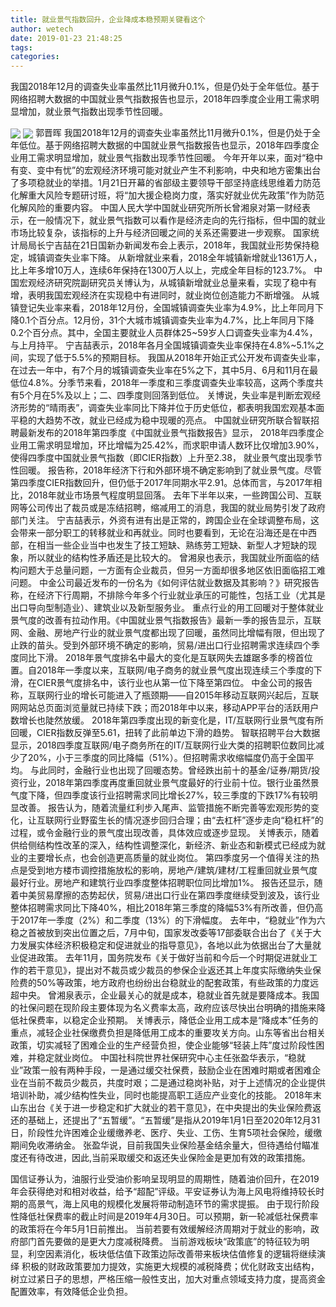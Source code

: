 ```yaml
---
title: 就业景气指数回升，企业降成本稳预期关键看这个
author: wetech
date: 2019-01-23 21:48:25
tags: 
categories: 
---
```

我国2018年12月的调查失业率虽然比11月微升0.1%，但是仍处于全年低位。基于网络招聘大数据的中国就业景气指数报告也显示，2018年四季度企业用工需求明显增加，就业景气指数出现季节性回暖。
<!-- more -->
<img align="center" border="0" src="https://imgcdn.yicai.com/uppics/images/2019/01/a028c6ef88d216c53f55c258c7bdc063.jpg" />
<img align="center" border="0" src="https://imgcdn.yicai.com/uppics/images/2019/01/f2a5e96712455e655fef4eaaa3f4ac30.jpg" />
郭晋晖
我国2018年12月的调查失业率虽然比11月微升0.1%，但是仍处于全年低位。基于网络招聘大数据的中国就业景气指数报告也显示，2018年四季度企业用工需求明显增加，就业景气指数出现季节性回暖。
今年开年以来，面对“稳中有变、变中有忧”的宏观经济环境可能对就业产生不利影响，中央和地方密集出台了多项稳就业的举措。1月21日开幕的省部级主要领导干部坚持底线思维着力防范化解重大风险专题研讨班，将“加大援企稳岗力度，落实好就业优先政策”作为防范化解风险的重要内容。
中国人民大学中国就业研究所所长曾湘泉对第一财经表示，在一般情况下，就业景气指数可以看作是经济走向的先行指标，但中国的就业市场比较复杂，该指标的上升与经济回暖之间的关系还需要进一步观察。
国家统计局局长宁吉喆在21日国新办新闻发布会上表示，2018年，我国就业形势保持稳定，城镇调查失业率下降。
从新增就业来看，2018全年城镇新增就业1361万人，比上年多增10万人，连续6年保持在1300万人以上，完成全年目标的123.7%。
中国宏观经济研究院副研究员关博认为，从城镇新增就业总量来看，实现了稳中有增，表明我国宏观经济在实现稳中有进同时，就业岗位创造能力不断增强。
从城镇登记失业率来看，2018年12月份，全国城镇调查失业率为4.9%，比上年同月下降0.1个百分点。12月份，31个大城市城镇调查失业率为4.7%，比上年同月下降0.2个百分点。其中，全国主要就业人员群体25~59岁人口调查失业率为4.4%，与上月持平。
宁吉喆表示，2018年各月全国城镇调查失业率保持在4.8%~5.1%之间，实现了低于5.5%的预期目标。
我国从2018年开始正式公开发布调查失业率，在过去一年中，有7个月的城镇调查失业率在5%之下，其中5月、6月和11月在最低位4.8%。分季节来看，2018年一季度和三季度调查失业率较高，这两个季度共有5个月在5%及以上；二、四季度则回落到低位。
关博说，失业率是判断宏观经济形势的“晴雨表”，调查失业率同比下降并位于历史低位，都表明我国宏观基本面平稳的大趋势不改，就业已经成为稳中现暖的亮点。
中国就业研究所联合智联招聘最新发布的2018年第四季度《中国就业景气指数报告》显示， 2018年四季度企业用工需求明显增加，环比增幅为25.42%，而求职申请人数环比仅增加3.90%，使得四季度中国就业景气指数（即CIER指数）上升至2.38， 就业景气度出现季节性回暖。
报告称，2018年经济下行和外部环境不确定影响到了就业景气度。尽管第四季度CIER指数回升，但仍低于2017年同期水平2.91。总体而言，与2017年相比，2018年就业市场景气程度明显回落。
去年下半年以来，一些跨国公司、互联网等公司传出了裁员或是冻结招聘，缩减用工的消息，我国的就业局势引发了政府部门关注。
宁吉喆表示，外资有进有出是正常的，跨国企业在全球调整布局，这会带来一部分职工的转移就业和再就业。同时也要看到，无论在沿海还是在中西部，在相当一些企业当中也发生了技工短缺、熟练劳工短缺、新型人才短缺的现象，所以就业的结构性矛盾还是比较大的。
曾湘泉也表示，我国就业所面临的结构问题大于总量问题，一方面有企业裁员，但另一方面却很多地区依旧面临招工难问题。
中金公司最近发布的一份名为《如何评估就业数据及其影响？》研究报告称，在经济下行周期，不排除今年多个行业就业承压的可能性，包括工业（尤其是出口导向型制造业）、建筑业以及新型服务业。
重点行业的用工回暖对于整体就业景气度的改善有拉动作用。《中国就业景气指数报告》最新一季的报告显示，互联网、金融、房地产行业的就业景气度都出现了回暖，虽然同比增幅有限，但出现了止跌的苗头。受到外部环境不确定的影响，贸易/进出口行业招聘需求连续四个季度同比下滑。
2018年景气度排名中最大的变化是互联网失去雄踞多季的榜首位置。自2018年一季度以来，互联网/电子商务的就业景气度出现连续三个季度的下滑，在CIER景气度排名中，该行业也从第一位下降至第四位。
中金公司的报告称，互联网行业的增长可能进入了瓶颈期——自2015年移动互联网兴起后，互联网网站总页面浏览量就已持续下跌；而2018年中以来，移动APP平台的活跃用户数增长也陡然放缓。
2018年第四季度出现的新变化是，IT/互联网行业景气度有所回暖，CIER指数反弹至5.61，扭转了此前单边下滑的趋势。
智联招聘平台大数据显示，2018四季度互联网/电子商务所在的IT/互联网行业大类的招聘职位数同比减少了20%，小于三季度的同比降幅（51%）。但招聘需求收缩幅度仍高于全国平均。
与此同时，金融行业也出现了回暖态势。曾经跌出前十的基金/证券/期货/投资行业，2018年第四季度再度重回就业景气度最好的行业前十位。银行业虽然景气度下降，但四季度该行业招聘需求同比增长27%，较三季度的下跌17%有较明显改善。
报告认为，随着流量红利步入尾声、监管措施不断完善等宏观形势的变化，让互联网行业野蛮生长的情况逐步回归合理；由“去杠杆”逐步走向“稳杠杆”的过程，或令金融行业的景气度出现改善，具体效应或逐步显现。
关博表示，随着供给侧结构性改革的深入，结构性调整深化，新经济、新业态和新模式已经成为就业的主要增长点，也会创造更高质量的就业岗位。
第四季度另一个值得关注的热点是受到地方楼市调控措施放松的影响，房地产/建筑/建材/工程重回就业景气度最好行业。房地产和建筑行业四季度整体招聘职位同比增加1%。
报告还显示，随着中美贸易摩擦的态势起伏，贸易/进出口行业在第四季度继续受到波及，该行业整体招聘需求同比下降40%，相比2018年第三季度的降幅53%有所改善，但仍高于2017年一季度（2%）和二季度（13%）的下滑幅度。
去年中，“稳就业”作为六稳之首被放到突出位置之后，7月中旬，国家发改委等17部委联合出台了《关于大力发展实体经济积极稳定和促进就业的指导意见》，各地以此为依据出台了大量就业促进政策。
去年11月，国务院发布《关于做好当前和今后一个时期促进就业工作的若干意见》，提出对不裁员或少裁员的参保企业返还其上年度实际缴纳失业保险费的50%等政策，地方政府也纷纷出台稳就业的配套政策，有些政策的力度远超中央。
曾湘泉表示，企业最关心的就是成本，稳就业首先就是要降成本。我国的社保问题在现阶段主要体现为名义费率太高，政府应该尽快出台明确的措施来降低社保费率，以稳定企业预期。
关博表示，降低企业用工成本是“降成本”任务的重点，减轻企业社保缴费负担是降低用工成本的重要攻关方向。山东等省出台相关政策，切实减轻了困难企业的生产经营负担，使企业能够“轻装上阵”度过阶段性困难，并稳定就业岗位。
中国社科院世界社保研究中心主任张盈华表示，“稳就业”政策一般有两种手段，一是通过缓交社保费，鼓励企业在困难时期或者困难企业在当前不裁员少裁员，共度时艰；二是通过稳岗补贴，对于上述情况的企业提供培训补助，减少结构性失业，同时也能提高职工适应产业变化的技能。
2018年末山东出台《关于进一步稳定和扩大就业的若干意见》，在中央提出的失业保险费返还的基础上，还提出了“五暂缓”。“五暂缓”是指从2019年1月1日至2020年12月31日，阶段性允许困难企业缓缴养老、医疗、失业、工伤、生育5项社会保险，缓缴期间免收滞纳金。
张盈华说，目前我国失业保险基金结余量大，但待遇给付瞄准度还有待改进，因此,当前采取缓交和返还失业保险金是更加有效的政策措施。
 
 
国信证券认为，油服行业受油价影响呈现明显的周期性，随着油价回升，在2019年会获得绝对和相对收益，给予“超配”评级。平安证券认为海上风电将维持较长时期的高景气，海上风电的规模化发展将带动制造环节的需求提振。
由于现行阶段性降低社保费率的截止时间是2019年4月30日。可以预期，新一轮减低社保费率的政策将在今年5月1日前推出。
当前若要有效缓解经济周期对于就业的影响，政府部门首先要做的是更大力度减税降费。
当前游戏板块“政策底”的特征较为明显，利空因素消化，板块低估值下政策边际改善带来板块估值修复的逻辑将继续演绎
积极的财政政策要加力提效，实施更大规模的减税降费；优化财政支出结构，树立过紧日子的思想，严格压缩一般性支出，加大对重点领域支持力度，提高资金配置效率，有效降低企业负担。
